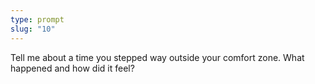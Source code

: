 ```yaml
---
type: prompt
slug: "10"
---
```


Tell me about a time you stepped way outside your comfort zone. What happened and how did it feel?
